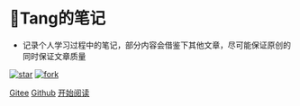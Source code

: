 # 📕Tang的笔记

- 记录个人学习过程中的笔记，部分内容会借鉴下其他文章，尽可能保证原创的同时保证文章质量

<a href='https://gitee.com/Developer-Tang/Knowledge-Notes/stargazers'><img src='https://gitee.com/Developer-Tang/Knowledge-Notes/badge/star.svg?theme=dark' alt='star'></img></a>
<a href='https://gitee.com/Developer-Tang/Knowledge-Notes/members'><img src='https://gitee.com/Developer-Tang/Knowledge-Notes/badge/fork.svg?theme=dark' alt='fork'></img></a>

[Gitee](<https://gitee.com/Developer-Tang/Knowledge-Notes>)
[Github](<https://github.com/Developer-Tang/Knowledge-Notes>)
[开始阅读](/README.md)